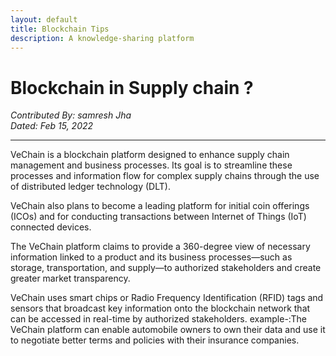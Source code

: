```yaml
---
layout: default
title: Blockchain Tips
description: A knowledge-sharing platform
---
```


# Blockchain in Supply chain ?
_Contributed By: samresh Jha_  
_Dated: Feb 15, 2022_  

<hr/>
<p>VeChain is a blockchain platform designed to enhance supply chain management and business processes. Its goal is to streamline these processes and information flow for complex supply chains through the use of distributed ledger technology (DLT).

VeChain also plans to become a leading platform for initial coin offerings (ICOs) and for conducting transactions between Internet of Things (IoT) connected devices.

The VeChain platform claims to provide a 360-degree view of necessary information linked to a product and its business processes—such as storage, transportation, and supply—to authorized stakeholders and create greater market transparency.

VeChain uses smart chips or Radio Frequency Identification (RFID) tags and sensors that broadcast key information onto the blockchain network that can be accessed in real-time by authorized stakeholders.
example-:The VeChain platform can enable automobile owners to own their data and use it to negotiate better terms and policies with their insurance companies.
</p>